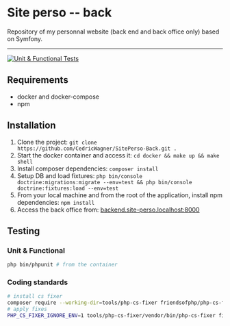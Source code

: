 # Site perso -- back

Repository of my personnal website (back end and back office only) based on Symfony.

---

[![Unit & Functional Tests](https://github.com/CedricWagner/SitePerso-Back/actions/workflows/run-tests.yaml/badge.svg)](https://github.com/CedricWagner/SitePerso-Back/actions/workflows/run-tests.yaml)

## Requirements

- docker and docker-compose
- npm 

## Installation

1. Clone the project: `git clone https://github.com/CedricWagner/SitePerso-Back.git .`
2. Start the docker container and access it:  `cd docker && make up && make shell`
3. Install composer dependencies: `composer install`
4. Setup DB and load fixtures: `php bin/console doctrine:migrations:migrate --env=test && php bin/console doctrine:fixtures:load --env=test`
5. From your local machine and from the root of the application, install npm dependencies: `npm install`
6. Access the back office from: [backend.site-perso.localhost:8000](backend.site-perso.localhost:8000)

## Testing

### Unit & Functional

```bash
php bin/phpunit # from the container
```

### Coding standards

```bash
# install cs fixer
composer require --working-dir=tools/php-cs-fixer friendsofphp/php-cs-fixer 
# apply fixes
PHP_CS_FIXER_IGNORE_ENV=1 tools/php-cs-fixer/vendor/bin/php-cs-fixer fix src
```
